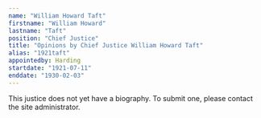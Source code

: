 ```yaml
---
name: "William Howard Taft"
firstname: "William Howard"
lastname: "Taft"
position: "Chief Justice"
title: "Opinions by Chief Justice William Howard Taft"
alias: "1921taft"
appointedby: Harding
startdate: "1921-07-11"
enddate: "1930-02-03"
---
```

This justice does not yet have a biography. To submit one, please contact the site administrator.
